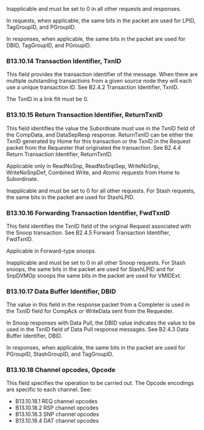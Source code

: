 Inapplicable and must be set to 0 in all other requests and responses.

In requests, when applicable, the same bits in the packet are used for LPID, TagGroupID, and PGroupID.

In responses, when applicable, the same bits in the packet are used for DBID, TagGroupID, and PGroupID.

### B13.10.14 Transaction Identifier, TxnID

This field provides the transaction identifier of the message. When there are multiple outstanding transactions from a given source node they will each use a unique transaction ID. See B2.4.2 Transaction Identifier, TxnID.

The TxnID in a link flit must be 0.

### B13.10.15 Return Transaction Identifier, ReturnTxnID

This field identifies the value the Subordinate must use in the TxnID field of the CompData, and DataSepResp response. ReturnTxnID can be either the TxnID generated by Home for this transaction or the TxnID in the Request packet from the Requester that originated the transaction. See B2.4.4 Return Transaction Identifier, ReturnTxnID.

Applicable only in ReadNoSnp, ReadNoSnpSep, WriteNoSnp, WriteNoSnpDef, Combined Write, and Atomic requests from Home to Subordinate.

Inapplicable and must be set to 0 for all other requests. For Stash requests, the same bits in the packet are used for StashLPID.

### B13.10.16 Forwarding Transaction Identifier, FwdTxnID

This field identifies the TxnID field of the original Request associated with the Snoop transaction. See B2.4.5 Forward Transaction Identifier, FwdTxnID.

Applicable in Forward-type snoops.

Inapplicable and must be set to 0 in all other Snoop requests. For Stash snoops, the same bits in the packet are used for StashLPID and for SnpDVMOp snoops the same bits in the packet are used for VMIDExt.

### B13.10.17 Data Buffer Identifier, DBID

The value in this field in the response packet from a Completer is used in the TxnID field for CompAck or WriteData sent from the Requester.

In Snoop responses with Data Pull, the DBID value indicates the value to be used in the TxnID field of Data Pull response messages. See B2.4.3 Data Buffer Identifier, DBID.

In responses, when applicable, the same bits in the packet are used for PGroupID, StashGroupID, and TagGroupID.

### B13.10.18 Channel opcodes, Opcode

This field specifies the operation to be carried out. The Opcode encodings are specific to each channel. See:

- B13.10.18.1 REQ channel opcodes
- B13.10.18.2 RSP channel opcodes
- B13.10.18.3 SNP channel opcodes
- B13.10.18.4 DAT channel opcodes